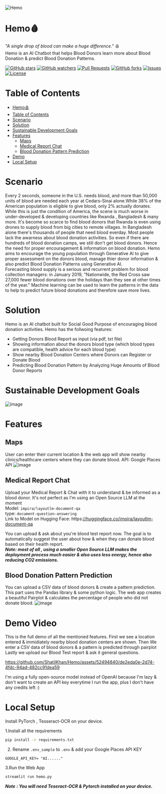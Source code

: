 ![Hemo](https://github.com/ShatilKhan/Hemo/assets/52494840/0ec6a69e-6c42-41c3-b520-443ef132d507)


# Hemo🩸
*"A single drop of blood can make a huge difference."* 🩸  
Hemo is an AI Chatbot that helps Blood Donors learn more about Blood Donation &amp; predict Blood Donation Patterns.

[![GitHub stars](https://img.shields.io/github/stars/ShatilKhan/Hemo.svg)](https://github.com/Shatikhan/Hemo/stargazers)
[![GitHub watchers](https://img.shields.io/github/watchers/ShatilKhan/Hemo.svg)](https://github.com/Shatikhan/Hemo/watchers)
[![Pull Requests](https://img.shields.io/github/issues-pr/ShatilKhan/Hemo.svg)](https://github.com/Shatikhan/Hemo/pulls)
[![GitHub forks](https://img.shields.io/github/forks/ShatilKhan/Hemo.svg)](https://github.com/Shatikhan/Hemo/network/members)
[![Issues](https://img.shields.io/github/issues/ShatilKhan/Hemo.svg)](https://github.com/Shatikhan/Hemo/issues)
[![License](https://img.shields.io/github/license/ShatilKhan/Hemo.svg)](https://github.com/Shatikhan/Hemo/blob/main/LICENSE)

# Table of Contents
- [Hemo🩸](#hemo)
- [Table of Contents](#table-of-contents)
- [Scenario](#scenario)
- [Solution](#solution)
- [Sustainable Development Goals](#sustainable-development-goals)
- [Features](#features)
  - [Maps](#maps)
  - [Medical Report Chat](#medical-report-chat)
  - [Blood Donation Pattern Prediction](#blood-donation-pattern-prediction)
- [Demo](#demo-video)
- [Local Setup](#local-setup)

# Scenario
Every 2 seconds, someone in the U.S. needs blood, and more than 50,000 units of blood are needed each year at Cedars-Sinai alone.While 38% of the American population is eligible to give blood, only 2% actually donates. While this is just the condition of America, the scene is much worse in under-developed & developing countries like Rwanda , Bangladesh & many more. It's become so scarce to find blood donors that Rwanda is even using drones to supply blood from big cities to remote villages. In Bangladesh alone there's thousands of people that need blood everday. Most people lack the awarness about blood donation activities. So even if there are hundreds of blood donation camps, we still don't get blood donors. Hence the need for proper encouragement & information on blood donation. Hemo aims to encourage the young population through Generative AI to give proper assessment on the donors blood, manage thier donor information & also predict Blood Donation Patterns using Generative AI.  
Forecasting blood supply is a serious and recurrent problem for blood collection managers: in January 2019, "Nationwide, the Red Cross saw 27,000 fewer blood donations over the holidays than they see at other times of the year." Machine learning can be used to learn the patterns in the data to help to predict future blood donations and therefore save more lives.

# Solution
Hemo is an AI chatbot built for Social Good Purpose of encouraging blood donation activities. 
Hemo has the follwoing features:
- Getting Donors Blood Report as input (via pdf, txt file)
- Showing information about the donors blood type (which blood types are compatible, health advice for each blood type)
- Show nearby Blood Donation Centers where Donors can Register or Donate Blood
- Predicting Blood Donation Pattern by Analyzing Huge Amounts of Blood Donor Reports

# Sustainable Development Goals
![image](https://github.com/ShatilKhan/Hemo/assets/52494840/31bf9b26-a706-4a67-98a4-6d99884570f1)

# Features

## Maps
User can enter their current location & the web app will show nearby clinics/healthcare centers where they can donate blood.
API: Google Places API
![image](https://github.com/ShatilKhan/Hemo/assets/52494840/6d2a179c-0e69-4344-8dfb-908d354d25af)



## Medical Report Chat
Upload your Medical Report & Chat with it to understand & be informed as a blood donor. It's not perfect as I'm using an Open Source LLM at the moment  
Model: `impira/layoutlm-document-qa`  
type: `document-question-answering`  
Link to Model on Hugging Face: https:[//huggingface.co/impira/layoutlm-document-qa](https://huggingface.co/impira/layoutlm-document-qa)

You can upload & ask about you're blood test report now.
The goal is to automatically suggest the user about how & when they can donate blood based on their health report.  
***Note: most of all , using a smaller Open Source LLM makes the deployment process much easier & also uses less energy, hence also reducing CO2 emissions.***

## Blood Donation Pattern Prediction
You can upload a CSV data of blood donors & create a pattern prediction. This part uses the Pandas library & some python logic.
The web app creates a beautiful Pairplot & calculates the percentage of people who did not donate blood.
![image](https://github.com/ShatilKhan/Hemo/assets/52494840/75db5502-d2e1-411c-92b5-225ea473023a)

# Demo Video
This is the full demo of all the mentioned features.
First we see a location entered & immidiately nearby blood donation centers are shown.
Then We enter a CSV data of blood donors & a pattern is predicted through pairplot
Lastly we upload our Blood Test report & ask it general questions.


https://github.com/ShatilKhan/Hemo/assets/52494840/de2eda0e-2d74-4fdc-94ad-482cc91dea59



I'm using a fully open-source model instead of OpenAI because I'm lazy & don't want to create an API key everytime I run the app, plus I don't have any credits left :)

# Local Setup
Install PyTorch , Tesseract-OCR on your device.

1.Install all the requirements  
```bash
pip install -r requirements.txt
```  
2. Rename `.env_sample` to `.env` & add your Google Places API KEY  
```
GOOGLE_API_KEY= "AI......"
```
3.Run the Web App   
```bash
streamlit run hemo.py
```

***Note*** ***: You will need Teseract-OCR & Pytorch installed on your device.***

